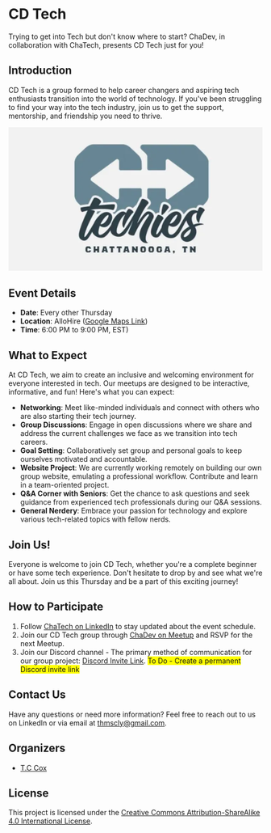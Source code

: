 # CD Tech

Trying to get into Tech but don't know where to start? ChaDev, in collaboration with ChaTech, presents CD Tech just for you!

## Introduction

CD Tech is a group formed to help career changers and aspiring tech enthusiasts transition into the world of technology. If you've been struggling to find your way into the tech industry, join us to get the support, mentorship, and friendship you need to thrive.

<div style="text-align: center;">
  <img src="CD_Techies_Logo.png" alt="Group logo">
</div>

## Event Details

- **Date**: Every other Thursday
- **Location**: AlloHire ([Google Maps Link](https://www.google.com/maps/search/?api=1&query=35.039825%2C%20-85.308334))
- **Time**: 6:00 PM to 9:00 PM, EST)

## What to Expect

At CD Tech, we aim to create an inclusive and welcoming environment for everyone interested in tech. Our meetups are designed to be interactive, informative, and fun! Here's what you can expect:

- **Networking**: Meet like-minded individuals and connect with others who are also starting their tech journey.
- **Group Discussions**: Engage in open discussions where we share and address the current challenges we face as we transition into tech careers.
- **Goal Setting**: Collaboratively set group and personal goals to keep ourselves motivated and accountable.
- **Website Project**: We are currently working remotely on building our own group website, emulating a professional workflow. Contribute and learn in a team-oriented project.
- **Q&A Corner with Seniors**: Get the chance to ask questions and seek guidance from experienced tech professionals during our Q&A sessions.
- **General Nerdery**: Embrace your passion for technology and explore various tech-related topics with fellow nerds.

## Join Us!

Everyone is welcome to join CD Tech, whether you're a complete beginner or have some tech experience. Don't hesitate to drop by and see what we're all about. Join us this Thursday and be a part of this exciting journey!

## How to Participate
1. Follow [ChaTech on LinkedIn](https://www.linkedin.com/company/chatechcouncil/) to stay updated about the event schedule.
2. Join our CD Tech group through [ChaDev on Meetup](https://www.meetup.com/link-to-chadev/) and RSVP for the next Meetup.
3. Join our Discord channel - The primary method of communication for our group project: [Discord Invite Link](). <span style="background-color: #FFFF00">To Do - Create a permanent Discord invite link</span> 

## Contact Us

Have any questions or need more information? Feel free to reach out to us on LinkedIn or via email at [thmscly@gmail.com](mailto:thmscly@gmail.com).

## Organizers

- [T.C Cox](https://www.meetup.com/chadevs/members/236340766/)


## License

This project is licensed under the [Creative Commons Attribution-ShareAlike 4.0 International License](http://creativecommons.org/licenses/by-sa/4.0/).